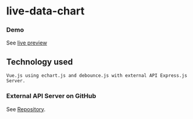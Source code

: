 # live-data-chart

### Demo
See [live preview](http://promuj-insta.pl/weather-app)

## Technology used
```
Vue.js using echart.js and debounce.js with external API Express.js Server.
```

### External API Server on GitHub
See [Repository](https://github.com/ske1337/weather-api).
